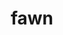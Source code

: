 ---
category: 4-letters
denotation: null
name: fawn
reference_link: https://www.etymonline.com/word/fawn
root_language: null
root_name: null
title: fawn
type: free
word_sums:
- respelling: fawn
  sum: 'Fawn + '
---